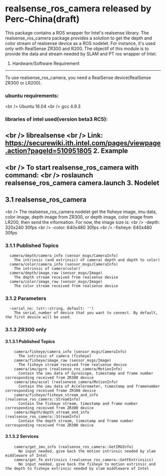 realsense_ros_camera released by Perc-China(draft)
=========================================
This package contains a ROS wrapper for Intel's realsense library. The realsense_ros_camera package provides a solution to get the depth and color stream of realsense device as a ROS nodelet. For instance, it's used only with RealSense ZR300 and R200. The objectif of this module is to provide the data and stream needed by SLAM and PT ros wrapper of Intel.

1. Hardware/Software Requirement
----------------------------------------
  To use realsense_ros_camera, you need a RealSense device(RealSense ZR300 or LR200).
###  ubuntu requirements:
<br /\>     Ubuntu 16.04
<br /\>     gcc 4.9.3
###  libraries of intel used(version beta3 RC5):
<br /\>     librealsense
<br /\>     Link: https://securewiki.ith.intel.com/pages/viewpage.action?pageId=510951805
2. Example 
---------------------------------------
<br /\>    To start realsense_ros_camera with command: 
<br /\>       roslaunch realsense_ros_camera camera.launch
3. Nodelet
--------------------------------------
##  3.1 realsense_ros_camera 
<br /\>       The realsense_ros_camera nodelet get the fisheye image, imu data, color image, depth image from ZR300, or depth image, color image from LR200, then send the information. For now, the image size is:
<br /\>       -depth: 320x240 30fps
<br /\>       -color: 640x480 30fps
<br /\>       -fisheye: 640x480 30fps
###  3.1.1 Published Topics
      camera/depth/camera_info (sensor_msgs/CameraInfo)
        The intrinsic (and extrinsic) of camera( depth and depth to color)
      camera/color/camera_info (sensor_msgs/CameraInfo)
        The intrinsic of camera(color)
      camera/depth/image_raw (sensor_msgs/Image)
        The depth stream received from realsense device
      camera/color/image_raw (sensor_msgs/Image)
        The color stream received from realsense device
###  3.1.2 Parameters
      ~serial_no: (str::string, default: '') 
        The serial_number of device that you want to connect. By default, the first device will be used.
  
###  3.1.3 ZR300 only
####    3.1.3.1 Published Topics
        camera/fisheye/camera_info (sensor_msgs/CameraInfo)
          The intrinsic of camera (fisheye)
        camera/fisheye/image_raw (sensor_msgs/Image)
          The fisheye stream received from realsense device
        camera/imu/gyro (realsense_ros_camera/MotionInfo) 
          Contain the imu data of Gyroscope, timestamp and frame number corresponding received from ZR300 device
        camera/imu/accel (realsenese_camera/MotionInfo)
          Contain the imu data of Accelerometer, timestamp and framenumber corresponding received frome ZR300 device
        camera/fisheye/fisheye_stream_and_info (realsense_ros_camera::StreamInfo)
          Contain the fisheye stream, timestamp and frame number corresponding received from ZR300 device
        camera/depth/depth_stream_and_info (realsense_ros_camera::StreamInfo)
          Contain the depth stream, timestamp and frame number corresponding received from ZR300 device
####    3.1.3.2 Services
        camera/get_imu_info (realsense_ros_camera::GetIMUInfo)
          No input needed, give back the motion intrinsic needed by slam middleware of Intel
        camera/get_fe_extrinsics (realsense_ros_camera::GetFExtrinsics)
          No input needed, give back the fisheye to motion extrinsic and the depth to fisheye extrinsic needed by slam middleware of Intel
